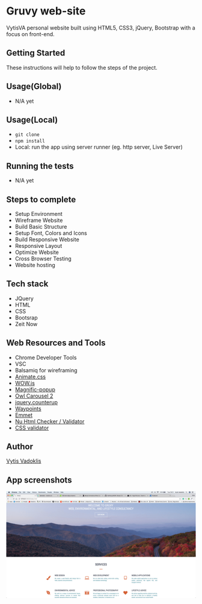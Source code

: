 # Gruvy web-site

VytisVA personal website built using HTML5, CSS3, jQuery, Bootstrap with a focus on front-end.

## Getting Started

These instructions will help to follow the steps of the project.

## Usage(Global)

- N/A yet

## Usage(Local)

- `git clone`
- `npm install`
- Local: run the app using server runner (eg. http server, Live Server)

## Running the tests

- N/A yet

## Steps to complete

- Setup Environment
- Wireframe Website
- Build Basic Structure
- Setup Font, Colors and Icons
- Build Responsive Website
- Responsive Layout
- Optimize Website
- Cross Browser Testing
- Website hosting

## Tech stack

- JQuery
- HTML
- CSS
- Bootsrap
- Zeit Now

## Web Resources and Tools

- Chrome Developer Tools
- VSC
- Balsamiq for wireframing
- [Animate.css](https://github.com/daneden/animate.css)
- [WOW.js](https://mynameismatthieu.com/WOW/)
- [Magnific-popup](https://github.com/dimsemenov/Magnific-Popup)
- [Owl Carousel 2](https://github.com/OwlCarousel2/OwlCarousel2)
- [jquery.counterup](https://github.com/ciromattia/jquery.counterup)
- [Waypoints](http://imakewebthings.com/waypoints/)
- [Emmet](https://emmet.io/)
- [Nu Html Checker / Validator](https://validator.w3.org/nu/#l873c26)
- [CSS validator](https://jigsaw.w3.org/css-validator/validator)

## Author

[Vytis Vadoklis](https://github.com/VytisVA)

## App screenshots

![Homepage](https://github.com/VytisVA/Gruvy/blob/master/img/pageshot.png)
